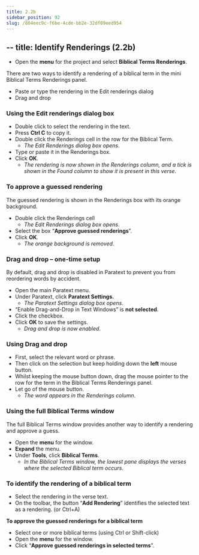 ```yaml
---
title: 2.2b
sidebar_position: 92
slug: /804eec9c-f6be-4cde-bb2e-32df09eed954
---
```




## -- title: Identify Renderings (2.2b)

- Open the **menu** for the project and select **Biblical Terms Renderings**.

There are two ways to identify a rendering of a biblical term in the mini Biblical Terms Renderings panel.

- Paste or type the rendering in the Edit renderings dialog
- Drag and drop

### Using the Edit renderings dialog box

- Double click to select the rendering in the text.
- Press **Ctrl C** to copy it.
- Double click the Renderings cell in the row for the Biblical Term.
	- _The Edit Renderings dialog box opens_.
- Type or paste it in the Renderings box.
- Click **OK**.
	- _The rendering is now shown in the Renderings column, and a tick is shown in the Found column to show it is present in this verse_.

### To approve a guessed rendering


The guessed rendering is shown in the Renderings box with its orange background.

- Double click the Renderings cell
	- _The Edit Renderings dialog box opens_.
- Select the box “**Approve guessed renderings**”.
- Click **OK**.
	- _The orange background is removed_.

### Drag and drop – one-time setup


By default, drag and drop is disabled in Paratext to prevent you from reordering words by accident.

- Open the main Paratext menu.
- Under Paratext, click **Paratext Settings.**
	- _The Paratext Settings dialog box opens_.
- “Enable Drag-and-Drop in Text Windows” is **not selected**.
- Click the checkbox.
- Click **OK** to save the settings.
	- _Drag and drop is now enabled_.

### Using Drag and drop

- First, select the relevant word or phrase.
- Then click on the selection but keep holding down the **left** mouse button.
- Whilst keeping the mouse button down, drag the mouse pointer to the row for the term in the Biblical Terms Renderings panel.
- Let go of the mouse button.
	- _The word appears in the Renderings column_.

### Using the full Biblical Terms window


The full Biblical Terms window provides another way to identify a rendering and approve a guess.

- Open the **menu** for the window.
- **Expand** the menu.
- Under **Tools**, click **Biblical Terms**.
	- _In the Biblical Terms window, the lowest pane displays the verses where the selected Biblical term occurs_.

### To identify the rendering of a biblical term

- Select the rendering in the verse text.
- On the toolbar, the button “**Add Rendering**” identifies the selected text as a rendering. (or Ctrl+A)

**To approve the guessed renderings for a biblical term**

- Select one or more biblical terms (using Ctrl or Shift-click)
- Open the **menu** for the window.
- Click “**Approve guessed renderings in selected terms**”.

